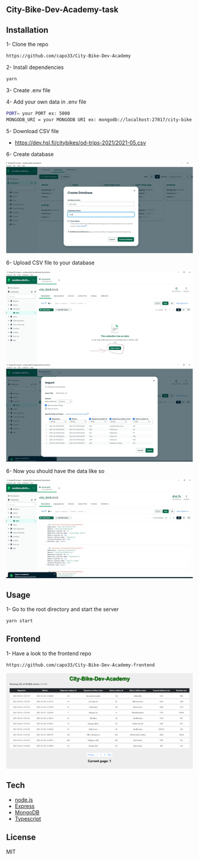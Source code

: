 ## City-Bike-Dev-Academy-task

## Installation

1- Clone the repo

```bash
https://github.com/capo33/City-Bike-Dev-Academy
```

2- Install dependencies

```bash
yarn
```

3- Create .env file

4- Add your own data in .env file

```bash
PORT= your PORT ex: 5000
MONGODB_URI = your MONGODB URI ex: mongodb://localhost:27017/city-bike
```

5- Download CSV file

- <https://dev.hsl.fi/citybikes/od-trips-2021/2021-05.csv>

6- Create database

![alt text](./create_db.jpg)

6- Upload CSV file to your database

![alt text](./import_data.jpg)
![alt text](./import_data2.jpg)

6- Now you should have the data like so

![alt text](./db.jpg)

## Usage

1- Go to the root directory and start the server

```
yarn start
```

## Frontend

1- Have a look to the frontend repo

```bash
https://github.com/capo33/City-Bike-Dev-Academy-frontend
```

![alt text](./city-bike.png)

## Tech

- [node.js]
- [Express]
- [MongoDB]
- [Typescript]

## License

MIT

[MongoDB]: https://account.mongodb.com/account/login?n=%2Fv2%2F606da19c07b1ef3925ab02d2&nextHash=%23clusters
[node.js]: http://nodejs.org
[express]: http://expressjs.com
[Typescript]: https://www.typescriptlang.org/
